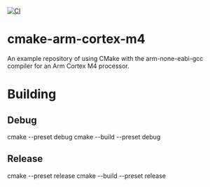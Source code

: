 [![CI](https://github.com/ryanwinter/cmake-arm-template/actions/workflows/CI.yml/badge.svg)](https://github.com/ryanwinter/cmake-arm-template/actions/workflows/CI.yml)

# cmake-arm-cortex-m4

An example repository of using CMake with the arm-none-eabi-gcc compiler for an Arm Cortex M4 processor.

# Building

## Debug

cmake --preset debug
cmake --build --preset debug

## Release

cmake --preset release
cmake --build --preset release
